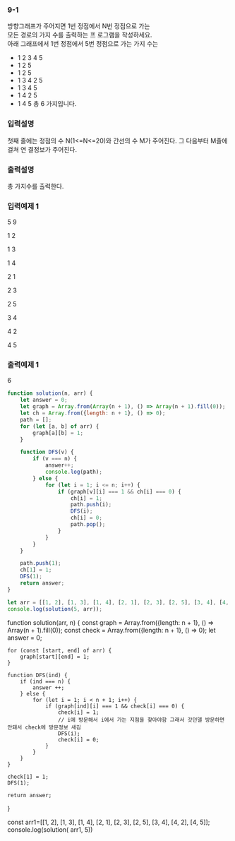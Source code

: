 ### 9-1
방향그래프가 주어지면 1번 정점에서 N번 정점으로 가는 <br/>
모든 경로의 가지 수를 출력하는 프 로그램을 작성하세요.  <br/>
아래 그래프에서 1번 정점에서 5번 정점으로 가는 가지 수는 <br/>
* 1 2 3 4 5
* 1 2 5
* 1 2 5
* 1 3 4 2 5
* 1 3 4 5
* 1 4 2 5
* 1 4 5
총 6 가지입니다.

### 입력설명
첫째 줄에는 정점의 수 N(1<=N<=20)와 간선의 수 M가 주어진다. 
그 다음부터 M줄에 걸쳐 연 결정보가 주어진다.
### 출력설명
총 가지수를 출력한다.


### 입력예제 1
5 9 

1 2 

1 3 

1 4 

2 1 

2 3 

2 5 

3 4 

4 2 

4 5
### 출력예제 1 
6


```javascript
function solution(n, arr) {
    let answer = 0;
    let graph = Array.from(Array(n + 1), () => Array(n + 1).fill(0));
    let ch = Array.from({length: n + 1}, () => 0);
    path = [];
    for (let [a, b] of arr) {
        graph[a][b] = 1;
    }

    function DFS(v) {
        if (v === n) {
            answer++;
            console.log(path);
        } else {
            for (let i = 1; i <= n; i++) {
                if (graph[v][i] === 1 && ch[i] === 0) {
                    ch[i] = 1;
                    path.push(i);
                    DFS(i);
                    ch[i] = 0;
                    path.pop();
                }
            }
        }
    }

    path.push(1);
    ch[1] = 1;
    DFS(1);
    return answer;
}

let arr = [[1, 2], [1, 3], [1, 4], [2, 1], [2, 3], [2, 5], [3, 4], [4, 2], [4, 5]];
console.log(solution(5, arr));
```
function solution(arr, n) {
const graph = Array.from({length: n + 1}, () => Array(n + 1).fill(0));
const check = Array.from({length: n + 1}, () => 0);
let answer = 0;

    for (const [start, end] of arr) {
        graph[start][end] = 1;
    }
    
    function DFS(ind) {
        if (ind === n) {
            answer ++;
        } else {
            for (let i = 1; i < n + 1; i++) {
                if (graph[ind][i] === 1 && check[i] === 0) {
                    check[i] = 1;
                    // i에 방문해서 i에서 가는 지점을 찾아야함 그래서 갓던델 방문하면 안돼서 check에 방문정보 새김
                    DFS(i);
                    check[i] = 0;
                }
            }
        }
    }
    
    check[1] = 1;
    DFS(1);
    
    return answer;
}

const arr1=[[1, 2], [1, 3], [1, 4], [2, 1], [2, 3], [2, 5], [3, 4], [4, 2], [4, 5]];
console.log(solution( arr1, 5))
